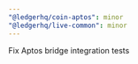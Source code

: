 ```yaml
---
"@ledgerhq/coin-aptos": minor
"@ledgerhq/live-common": minor
---
```


Fix Aptos bridge integration tests
